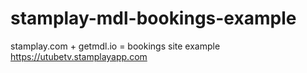 # stamplay-mdl-bookings-example
stamplay.com + getmdl.io = bookings site example https://utubetv.stamplayapp.com
